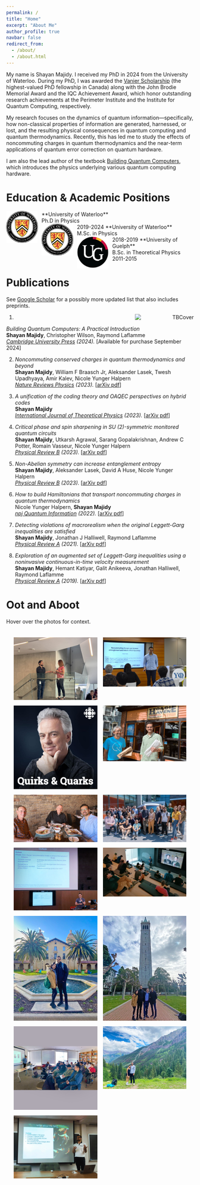 ```yaml
---
permalink: /
title: "Home"
excerpt: "About Me"
author_profile: true
navbar: false
redirect_from: 
  - /about/
  - /about.html
---
```


My name is Shayan Majidy.<!-- I'm a Banting Postdoctoral Fellow in Misha Lukin's group at Harvard --> I received my PhD in 2024 from the University of Waterloo. During my PhD, I was awarded the [Vanier Scholarship](https://vanier.gc.ca/en/home-accueil.html) (the highest-valued PhD fellowship in Canada) along with the John Brodie Memorial Award and the IQC Achievement Award, which honor outstanding research achievements at the Perimeter Institute and the Institute for Quantum Computing, respectively.

My research focuses on the dynamics of quantum information—specifically, how non-classical properties of information are generated, harnessed, or lost, and the resulting physical consequences in quantum computing and quantum thermodynamics. Recently, this has led me to study the effects of noncommuting charges in quantum thermodynamics and the near-term applications of quantum error correction on quantum hardware.

I am also the lead author of the textbook [Building Quantum Computers](https://www.amazon.com/Building-Quantum-Computers-Practical-Introduction/dp/1009417010), which introduces the physics underlying various quantum computing hardware.

Education & Academic Positions
======
<img src="images/UW_Logo.png" alt="UW logo" style="float:left; text-align:right; height:85px; padding-right: 10px; padding-bottom:8px" /> 
**University of Waterloo** <br> Ph.D in Physics <br> 2019-2024

<img src="images/UW_Logo.png" alt="UW Logo" style="float:left; text-align:right; height:85px; padding-right: 10px; padding-bottom:8px" /> 
**University of Waterloo** <br> M.Sc. in Physics <br> 2018-2019

<img src="images/UG_Logo.png" alt="UofG Logo" style="float:left; text-align:right; height:85px; padding-right: 10px; padding-bottom:8px" /> 
**University of Guelph** <br> B.Sc. in Theoretical Physics <br> 2011-2015

Publications
======  
See [Google Scholar](https://scholar.google.ca/citations?user=rLyCWhoAAAAJ&hl=en) for a possibly more updated list that also includes preprints.

1. <img src="images/Cover.png" alt="TBCover" style="float:right; text-align:right; width:33%; padding-left: 8px; padding-bottom:8px" />
_Building Quantum Computers: A Practical Introduction_ <br>
**Shayan Majidy**, Christopher Wilson, Raymond Laflamme<br>
*[Cambridge University Press](https://www.cambridge.org/highereducation/books/building-quantum-computers/6A73C509D3E0F5F0A566A11F6A566A90#overview) (2024).* [Available for purchase September 2024]

2. _Noncommuting conserved charges in quantum thermodynamics and beyond_ <br>
**Shayan Majidy**, William F Braasch Jr, Aleksander Lasek, Twesh Upadhyaya, Amir Kalev, Nicole Yunger Halpern<br>
*[Nature Reviews Physics](https://www.nature.com/articles/s42254-023-00641-9) (2023).* [<a href="https://arxiv.org/pdf/2306.00054.pdf" target="_blank">arXiv pdf</a>]

1. _A unification of the coding theory and OAQEC perspectives on hybrid codes_ <br>
**Shayan Majidy**<br>
*[International Journal of Theoretical Physics](https://link.springer.com/article/10.1007/s10773-023-05439-0) (2023).* [<a href="https://arxiv.org/pdf/1806.03702.pdf" target="_blank">arXiv pdf</a>]

1. _Critical phase and spin sharpening in SU (2)-symmetric monitored quantum circuits_ <br>
**Shayan Majidy**, Utkarsh Agrawal, Sarang Gopalakrishnan, Andrew C Potter, Romain Vasseur, Nicole Yunger Halpern<br>
*[Physical Review B](https://journals.aps.org/prb/abstract/10.1103/PhysRevB.108.054307) (2023).* [<a href="https://arxiv.org/pdf/2305.13356.pdf" target="_blank">arXiv pdf</a>]

1. _Non-Abelian symmetry can increase entanglement entropy_ <br>
**Shayan Majidy**, Aleksander Lasek, David A Huse, Nicole Yunger Halpern <br>
*[Physical Review B](https://journals.aps.org/prb/abstract/10.1103/PhysRevB.107.045102) (2023).* [<a href="https://arxiv.org/pdf/2209.14303.pdf" target="_blank">arXiv pdf</a>]

1. _How to build Hamiltonians that transport noncommuting charges in quantum thermodynamics_ <br>
Nicole Yunger Halpern, **Shayan Majidy** <br>
*[npj Quantum Information](https://www.nature.com/articles/s41534-022-00516-4) (2022).* [<a href="https://arxiv.org/pdf/2103.14041.pdf" target="_blank">arXiv pdf</a>]

1. _Detecting violations of macrorealism when the original Leggett-Garg inequalities are satisfied_ <br>
**Shayan Majidy**, Jonathan J Halliwell, Raymond Laflamme<br>
*[Physical Review A](https://journals.aps.org/pra/abstract/10.1103/PhysRevA.103.062212) (2021).* [<a href="https://arxiv.org/pdf/2101.12266.pdf" target="_blank">arXiv pdf</a>]

1. _Exploration of an augmented set of Leggett-Garg inequalities using a noninvasive continuous-in-time velocity measurement_ <br>
**Shayan Majidy**, Hemant Katiyar, Galit Anikeeva, Jonathan Halliwell, Raymond Laflamme<br>
*[Physical Review A](https://journals.aps.org/pra/abstract/10.1103/PhysRevA.100.042325) (2019).* [<a href="https://arxiv.org/abs/1907.05489" target="_blank">arXiv pdf</a>]


Oot and Aboot
======  
Hover over the photos for context.

<!-- Add the gallery below -->
<div class="gallery">
    <div class="gallery-item">
        <img src="images/Brodie.jpeg" alt="Image 1">
        <div class="caption">Recieving the John Brodie (May 21, 2024) </div>
    </div>
    <div class="gallery-item">
        <img src="images/Yale.jpeg" alt="Image 1">
        <div class="caption">YQI Talk, Yale (Jam 16, 2024) </div>
    </div>
    <div class="gallery-item">
        <img src="images/Quirks.jpeg" alt="Image 3">
        <div class="caption"> I was on CBC Radio's Quirks and Quarks (Dec 30, 2023)</div>
    </div>
    <div class="gallery-item">
        <img src="images/Princeton.jpeg" alt="Image 3">
        <div class="caption"> From my semester as a visiting student in Sarang's group, Princeton (Sep 14, 2023)</div>
    </div>
    <div class="gallery-item">
        <img src="images/Dinner.jpeg" alt="Image 3">
        <div class="caption"> Dinner with Raymond Laflamme and John Preskill (Aug 1, 2023)</div>
    </div>
    <div class="gallery-item">
        <img src="images/RayBDay.jpeg" alt="Image 3">
        <div class="caption"> I had the pleasure of organizing Ray's birthday conference, University of Waterloo (July 17, 2023)</div>
    </div>
    <div class="gallery-item">
        <img src="images/RQS.jpeg" alt="Image 3">
        <div class="caption"> RQS annual workshop, University of Maryland (June 22, 2023)</div>
    </div>
    <div class="gallery-item">
        <img src="images/IQl.jpeg" alt="Image 2">
        <div class="caption"> InfoQ Seminar, Institut Quantique (Mar 28, 2023) </div>
    </div>
    <div class="gallery-item">
        <img src="images/Stanford.jpeg" alt="Image 3">
        <div class="caption"> Visiting Xiaoliang Qi's Group, Stanford (Feb 24, 2023)</div>
    </div>
    <div class="gallery-item">
        <img src="images/Berkeley.jpeg" alt="Image 3">
        <div class="caption"> After my Redwood seminar, Berkeley (Feb 22, 2023)</div>
    </div>
    <div class="gallery-item">
        <img src="images/UofT.jpeg" alt="Image 3">
        <div class="caption"> CQIQC seminar, University of Toronto (Feb 3, 2023)</div>
    </div>
    <div class="gallery-item">
        <img src="images/Telluride.jpeg" alt="Image 3">
        <div class="caption"> Post talk hike, Telluride (July 22, 2022)</div>
    </div>
    <div class="gallery-item">
        <img src="images/RQS1.jpeg" alt="Image 3">
        <div class="caption"> RQS seminar, University of Maryland (Aug 2, 2022)</div>
    </div>
    <!-- Add more gallery items as needed -->
</div>

<style>
    .gallery {
        display: grid;
        grid-template-columns: repeat(2, 1fr); /* Set the grid to be 2 columns wide */
        grid-auto-rows: minmax(100px, auto); /* Flexible row heights */
        gap: 15px;
        align-items: start; /* Align items to the start of the grid cell */
        padding: 20px;
    }
    .gallery-item {
        position: relative;
        display: block; /* Ensure items are block to fill cells */
    }
    .gallery-item img {
        width: 100%;
        height: auto;
        display: block;
    }
    .caption {
        position: absolute;
        bottom: 0;
        left: 0;
        width: 100%;
        background: rgba(0, 0, 0, 0.5);
        color: #fff;
        text-align: center;
        padding: 10px 0;
        font-size: 16px;
        display: none; /* Initially hide the caption */
    }
    .gallery-item:hover .caption {
        display: block; /* Display the caption on hover */
    }

    /* Media query for smaller screens */
    @media (max-width: 600px) {
        .gallery {
            grid-template-columns: 1fr; /* Change to 1 column for smaller screens */
        }
    }
</style>

